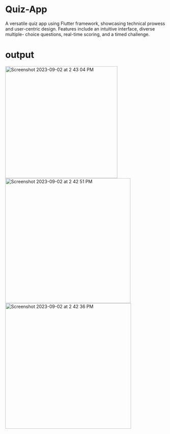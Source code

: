 # Quiz-App
A versatile quiz app using Flutter framework, showcasing technical prowess and user-centric design. Features include an intuitive interface, diverse multiple- choice questions, real-time scoring, and a timed challenge.

# output
<img width="352" alt="Screenshot 2023-09-02 at 2 43 04 PM" src="https://github.com/Aashayk007/Quiz-App/assets/121026691/75f7b6b3-a607-40a5-bcab-8d063ca221d1">

<img width="393" alt="Screenshot 2023-09-02 at 2 42 51 PM" src="https://github.com/Aashayk007/Quiz-App/assets/121026691/47c6a6d4-3021-4d7e-a56f-1bc38c89e68b">

<img width="395" alt="Screenshot 2023-09-02 at 2 42 36 PM" src="https://github.com/Aashayk007/Quiz-App/assets/121026691/b6f80d75-9aa4-4a52-9db2-3f6ffa95481e">
